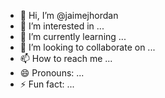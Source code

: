 - 👋 Hi, I’m @jaimejhordan
- 👀 I’m interested in ...
- 🌱 I’m currently learning ...
- 💞️ I’m looking to collaborate on ...
- 📫 How to reach me ...
- 😄 Pronouns: ...
- ⚡ Fun fact: ...

<!---
jaimejhordan/jaimejhordan is a ✨ special ✨ repository because its `README.md` (this file) appears on your GitHub profile.
You can click the Preview link to take a look at your changes.
--->
